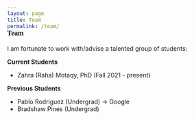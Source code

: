 ```yaml
---
layout: page
title: Team
permalink: /team/
---
```



<h3 style="font-family: 'Comic Sans MS'; margin-top: -30px;">Team</h3>

I am fortunate to work with/advise a talented group of students: 

**Current Students**
* Zahra (Raha) Motaqy, PhD (Fall 2021 - present)

**Previous Students**
* Pablo Rodriguez (Undergrad) &#8594; Google
* Bradshaw Pines (Undergrad)

